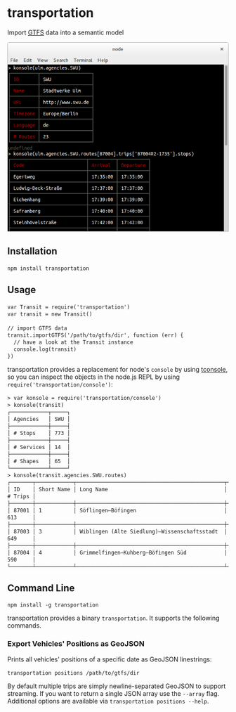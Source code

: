 # transportation

Import [GTFS](https://developers.google.com/transit/gtfs/reference) data into a semantic model

![Screenshot](screenshot.png)

## Installation

```shell
npm install transportation
```

## Usage

```
var Transit = require('transportation')
var transit = new Transit()

// import GTFS data
transit.importGTFS('/path/to/gtfs/dir', function (err) {
  // have a look at the Transit instance
  console.log(transit)
})
```

transportation provides a replacement for node's `console` by using [tconsole](https://www.npmjs.com/package/tconsole), so you can inspect the objects in the node.js REPL by using `require('transportation/console')`:

```
> var konsole = require('transportation/console')
> konsole(transit)
┌────────────┬─────┐
│ Agencies   │ SWU │
├────────────┼─────┤
│ # Stops    │ 773 │
├────────────┼─────┤
│ # Services │ 14  │
├────────────┼─────┤
│ # Shapes   │ 65  │
└────────────┴─────┘
> konsole(transit.agencies.SWU.routes)
┌───────┬────────────┬───────────────────────────────────────────────┬─────────┐
│ ID    │ Short Name │ Long Name                                     │ # Trips │
├───────┼────────────┼───────────────────────────────────────────────┼─────────┤
│ 87001 │ 1          │ Söflingen–Böfingen                            │ 613     │
├───────┼────────────┼───────────────────────────────────────────────┼─────────┤
│ 87003 │ 3          │ Wiblingen (Alte Siedlung)–Wissenschaftsstadt  │ 649     │
├───────┼────────────┼───────────────────────────────────────────────┼─────────┤
│ 87004 │ 4          │ Grimmelfingen–Kuhberg–Böfingen Süd            │ 590     │
└───────┴────────────┴───────────────────────────────────────────────┴─────────┘
```

## Command Line

```shell
npm install -g transportation
```

transportation provides a binary `transportation`. It supports the following commands.

### Export Vehicles' Positions as GeoJSON

Prints all vehicles' positions of a specific date as GeoJSON linestrings:

```shell
transportation positions /path/to/gtfs/dir
```

By default multiple trips are simply newline-separated GeoJSON to support streaming. If you want to return a single JSON array use the `--array` flag. Additional options are available via `transportation positions --help`.
